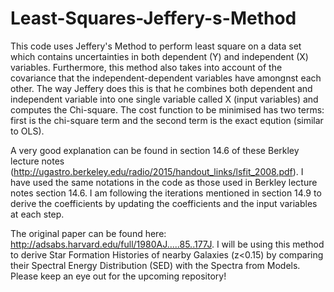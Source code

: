 # Least-Squares-Jeffery-s-Method
This code uses Jeffery's Method to perform least square on a data set which contains uncertainties in both dependent (Y) and independent (X) variables. 
Furthermore, this method also takes into account of the covariance that the independent-dependent variables have amongnst each other. The way Jeffery does 
this is that he combines both dependent and independent variable into one single variable called X (input variables) and computes the Chi-square. The cost 
function to be minimised has two terms: first is the chi-square term and the second term is the exact eqution (similar to OLS). 

A very good explanation can be found in section 14.6 of these Berkley lecture notes (http://ugastro.berkeley.edu/radio/2015/handout_links/lsfit_2008.pdf). 
I have used the same notations in the code as those used in Berkley lecture notes section 14.6. I am following the iterations mentioned in section 14.9
to derive the coefficients by updating the coefficients and the input variables at each step.

The original paper can be found here: http://adsabs.harvard.edu/full/1980AJ.....85..177J. I will be using this method to derive Star Formation Histories of
nearby Galaxies (z<0.15) by comparing their Spectral Energy Distribution (SED) with the Spectra from Models. Please keep an eye out for the upcoming repository!
